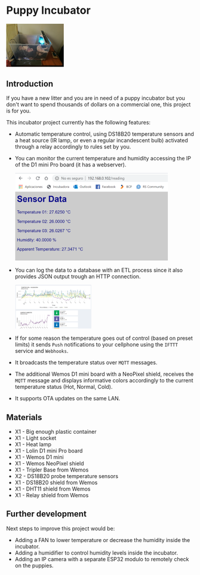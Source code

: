 # Puppy Incubator

<img src="figures/incubator.jpg" alt="incubator" style="zoom: 15%;" />

## Introduction

If you have a new litter and you are in need of a puppy incubator but you don't want to spend thousands of dollars on a commercial one, this project is for you.

This incubator project currently has the following features:

* Automatic temperature control, using DS18B20 temperature sensors and a heat source (IR lamp, or even a regular incandescent bulb) activated through a relay accordingly to rules set by you. 

* You can monitor the current temperature and humidity accessing the IP of the D1 mini Pro board (it has a webserver).

  <img src="figures/html_page.png" alt="page" style="zoom: 40%;" />

* You can log the data to a database with an ETL process since it also provides JSON output trough an HTTP connection.

  <img src="figures/plot.png" alt="plot" style="zoom: 20%;" />

* If for some reason the temperature goes out of control (based on preset limits) it sends `Push` notifications to your cellphone using the `IFTTT` service and `Webhooks`.

* It broadcasts the temperature status over `MQTT` messages.

* The additional Wemos D1 mini board with a NeoPixel shield, receives the `MQTT` message and displays informative colors accordingly to the current temperature status (Hot, Normal, Cold).

* It supports OTA updates on the same LAN.

## Materials

* X1 - Big enough plastic container
* X1 - Light socket
* X1 - Heat lamp
* X1 - Lolin D1 mini Pro board
* X1 - Wemos D1 mini
* X1 - Wemos NeoPixel shield
* X1 - Tripler Base from Wemos
* X2 - DS18B20 probe temperature sensors
* X1 - DS18B20 shield from Wemos
* X1 - DHT11 shield from Wemos
* X1 - Relay shield from Wemos

## Further development

Next steps to improve this project would be:
* Adding a FAN to lower temperature or decrease the humidity inside the incubator.
* Adding a humidifier to control humidity levels inside the incubator.
* Adding an IP camera with a separate ESP32 modulo to remotely check on the puppies.
